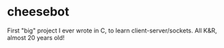 cheesebot
=========

First "big" project I ever wrote in C, to learn client-server/sockets. All K&amp;R, almost 20 years old!
